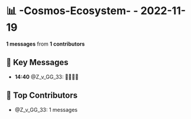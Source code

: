 # 📊 -Cosmos-Ecosystem- - 2022-11-19
**1 messages** from **1 contributors**

## 💬 Key Messages
- **14:40** @Z_v_GG_33: 🧑‍🚀🚀🌌

## 👥 Top Contributors
- @Z_v_GG_33: 1 messages
